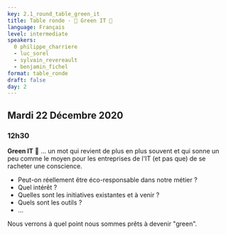 ```yaml
---
key: 2.1_round_table_green_it
title: Table ronde - 🌺 Green IT 🤔
language: Français
level: intermediate
speakers:
  0 philippe_charriere
  - luc_sorel
  - sylvain_revereault
  - benjamin_fichel
format: table_ronde
draft: false
day: 2
---
```


## Mardi 22 Décembre 2020
### 12h30

**Green IT** 🤔 ... un mot qui revient de plus en plus souvent et qui sonne un peu comme le moyen pour les entreprises de l'IT (et pas que) de se racheter une conscience.

- Peut-on réellement être éco-responsable dans notre métier ?
- Quel intérêt ?
- Quelles sont les initiatives existantes et à venir ?
- Quels sont les outils ?
- ...

Nous verrons à quel point nous sommes prêts à devenir "green".



